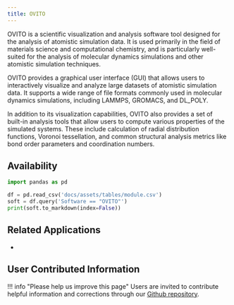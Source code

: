 ```yaml
---
title: OVITO
---
```

OVITO is a scientific visualization and analysis software tool designed for the analysis of atomistic simulation data. It is used primarily in the field of materials science and computational chemistry, and is particularly well-suited for the analysis of molecular dynamics simulations and other atomistic simulation techniques.

OVITO provides a graphical user interface (GUI) that allows users to interactively visualize and analyze large datasets of atomistic simulation data. It supports a wide range of file formats commonly used in molecular dynamics simulations, including LAMMPS, GROMACS, and DL_POLY.

In addition to its visualization capabilities, OVITO also provides a set of built-in analysis tools that allow users to compute various properties of the simulated systems. These include calculation of radial distribution functions, Voronoi tessellation, and common structural analysis metrics like bond order parameters and coordination numbers.

## Availability

```python exec="on"
import pandas as pd

df = pd.read_csv('docs/assets/tables/module.csv')
soft = df.query('Software == "OVITO"')
print(soft.to_markdown(index=False))
```

## Related Applications

* 

## User Contributed Information

!!! info "Please help us improve this page"
        Users are invited to contribute helpful information and corrections
        through our [Github repository](https://github.com/arcs-njit-edu/Docs/blob/main/CONTRIBUTING.md).



